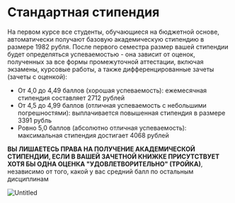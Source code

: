 # Стандартная стипендия

На первом курсе все студенты, обучающиеся на бюджетной основе, автоматически получают базовую академическую стипендию в размере 1982 рубля. После первого семестра размер вашей стипендии будет определяться успеваемостью - она зависит от оценок, полученных за все формы промежуточной аттестации, включая экзамены, курсовые работы, а также дифференцированные зачеты (зачеты с оценкой):

- От 4,0 до 4,49 баллов (хорошая успеваемость): ежемесячная стипендия составляет 2712 рублей
- От 4,5 до 4,99 баллов (отличная успеваемость с небольшими погрешностями): выплачивается повышенная стипендия в размере 3391 рубль
- Ровно 5,0 баллов (абсолютно отличная успеваемость): максимальная стипендия достигает 4068 рублей

**ВЫ ЛИШАЕТЕСЬ ПРАВА НА ПОЛУЧЕНИЕ АКАДЕМИЧЕСКОЙ СТИПЕНДИИ, ЕСЛИ В ВАШЕЙ ЗАЧЕТНОЙ КНИЖКЕ ПРИСУТСТВУЕТ ХОТЯ БЫ ОДНА ОЦЕНКА "УДОВЛЕТВОРИТЕЛЬНО" (ТРОЙКА)**, независимо от того, какой у вас средний балл по остальным дисциплинам

![Untitled](%D0%A1%D1%82%D0%B0%D0%BD%D0%B4%D0%B0%D1%80%D1%82%D0%BD%D0%B0%D1%8F%20%D1%81%D1%82%D0%B8%D0%BF%D0%B5%D0%BD%D0%B4%D0%B8%D1%8F%2020f8b98bbd5c8059a27dce212cdb7abf/54b428a0-c028-4c8f-a4d3-b15d9a6858f9.png)